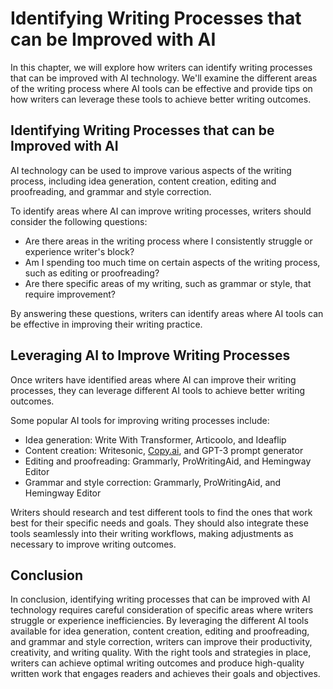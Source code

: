 Identifying Writing Processes that can be Improved with AI
======================================================================================================================

In this chapter, we will explore how writers can identify writing processes that can be improved with AI technology. We'll examine the different areas of the writing process where AI tools can be effective and provide tips on how writers can leverage these tools to achieve better writing outcomes.

Identifying Writing Processes that can be Improved with AI
----------------------------------------------------------

AI technology can be used to improve various aspects of the writing process, including idea generation, content creation, editing and proofreading, and grammar and style correction.

To identify areas where AI can improve writing processes, writers should consider the following questions:

* Are there areas in the writing process where I consistently struggle or experience writer's block?
* Am I spending too much time on certain aspects of the writing process, such as editing or proofreading?
* Are there specific areas of my writing, such as grammar or style, that require improvement?

By answering these questions, writers can identify areas where AI tools can be effective in improving their writing practice.

Leveraging AI to Improve Writing Processes
------------------------------------------

Once writers have identified areas where AI can improve their writing processes, they can leverage different AI tools to achieve better writing outcomes.

Some popular AI tools for improving writing processes include:

* Idea generation: Write With Transformer, Articoolo, and Ideaflip
* Content creation: Writesonic, [Copy.ai](http://Copy.ai), and GPT-3 prompt generator
* Editing and proofreading: Grammarly, ProWritingAid, and Hemingway Editor
* Grammar and style correction: Grammarly, ProWritingAid, and Hemingway Editor

Writers should research and test different tools to find the ones that work best for their specific needs and goals. They should also integrate these tools seamlessly into their writing workflows, making adjustments as necessary to improve writing outcomes.

Conclusion
----------

In conclusion, identifying writing processes that can be improved with AI technology requires careful consideration of specific areas where writers struggle or experience inefficiencies. By leveraging the different AI tools available for idea generation, content creation, editing and proofreading, and grammar and style correction, writers can improve their productivity, creativity, and writing quality. With the right tools and strategies in place, writers can achieve optimal writing outcomes and produce high-quality written work that engages readers and achieves their goals and objectives.


